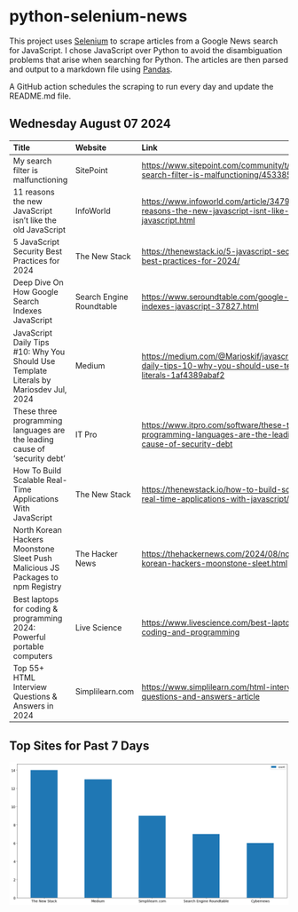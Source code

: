 # python-selenium-news

This project uses [Selenium](https://www.seleniumhq.org/) to scrape articles from a Google News search for JavaScript.
I chose JavaScript over Python to avoid the disambiguation problems that arise when searching for Python.
The articles are then parsed and output to a markdown file using [Pandas](https://pandas.pydata.org/).

A GitHub action schedules the scraping to run every day and update the README.md file.

## Wednesday August 07 2024


| Title                                                                                    | Website                  | Link                                                                                                      |
|:-----------------------------------------------------------------------------------------|:-------------------------|:----------------------------------------------------------------------------------------------------------|
| My search filter is malfunctioning                                                       | SitePoint                | https://www.sitepoint.com/community/t/my-search-filter-is-malfunctioning/453385                           |
| 11 reasons the new JavaScript isn’t like the old JavaScript                              | InfoWorld                | https://www.infoworld.com/article/3479069/11-reasons-the-new-javascript-isnt-like-the-old-javascript.html |
| 5 JavaScript Security Best Practices for 2024                                            | The New Stack            | https://thenewstack.io/5-javascript-security-best-practices-for-2024/                                     |
| Deep Dive On How Google Search Indexes JavaScript                                        | Search Engine Roundtable | https://www.seroundtable.com/google-search-indexes-javascript-37827.html                                  |
| JavaScript Daily Tips #10: Why You Should Use Template Literals  by Mariosdev  Jul, 2024 | Medium                   | https://medium.com/@Marioskif/javascript-daily-tips-10-why-you-should-use-template-literals-1af4389abaf2  |
| These three programming languages are the leading cause of ‘security debt’               | IT Pro                   | https://www.itpro.com/software/these-three-programming-languages-are-the-leading-cause-of-security-debt   |
| How To Build Scalable Real-Time Applications With JavaScript                             | The New Stack            | https://thenewstack.io/how-to-build-scalable-real-time-applications-with-javascript/                      |
| North Korean Hackers Moonstone Sleet Push Malicious JS Packages to npm Registry          | The Hacker News          | https://thehackernews.com/2024/08/north-korean-hackers-moonstone-sleet.html                               |
| Best laptops for coding & programming 2024: Powerful portable computers                  | Live Science             | https://www.livescience.com/best-laptops-for-coding-and-programming                                       |
| Top 55+ HTML Interview Questions & Answers in 2024                                       | Simplilearn.com          | https://www.simplilearn.com/html-interview-questions-and-answers-article                                  |
## Top Sites for Past 7 Days

![Graph of Top Sites](https://raw.githubusercontent.com/dan-mba/python-selenium-news/main/last-week.png)
